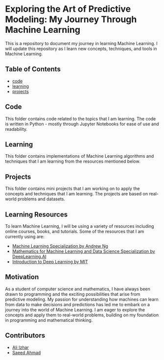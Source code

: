 # Exploring the Art of Predictive Modeling: My Journey Through Machine Learning
This is a repository to document my journey in learning Machine Learning. I will update this repository as I learn new concepts, techniques, and tools in Machine Learning.

## Table of Contents
* [code](#Code)
* [learning](#Learning)
* [projects](#Projects)

## Code
This folder contains code related to the topics that I am learning. The code is written in Python - mostly through Jupyter Notebooks for ease of use and readability.

## Learning
This folder contains implementations of Machine Learning algorithms and techniques that I am learning from the resources mentioned below.

## Projects
This folder contains mini projects that I am working on to apply the concepts and techniques that I am learning. The projects are based on real-world problems and datasets.

## Learning Resources
To learn Machine Learning, I will be using a variety of resources including online courses, books, and tutorials. Some of the resources that I am currently using are:
* [Machine Learning Specialization by Andrew Ng](https://www.coursera.org/specializations/machine-learning-introduction?)
* [Mathematics for Machine Learning and Data Science Specialization by DeepLearning.AI](https://www.coursera.org/specializations/mathematics-for-machine-learning-and-data-science?)
* [Introduction to Deep Learning by MIT](http://introtodeeplearning.com)

## Motivation
As a student of computer science and mathematics, I have always been drawn to programming and the exciting possibilities that arise from predictive modeling. My passion for understanding how machines can learn from data to make decisions and predictions has led me to embark on a journey into the world of Machine Learning. I am eager to explore the concepts and apply them to real-world problems, building on my foundation in programming and mathematical thinking.

## Contributors
* [Ali Izhar](https://github.com/ali-izhar)
* [Saeed Ahmad](https://github.com/saeedahmadicp)